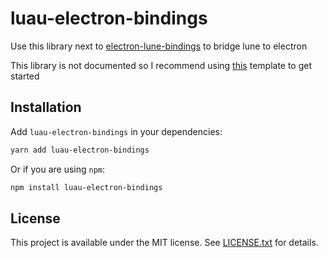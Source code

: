 # luau-electron-bindings
Use this library next to [electron-lune-bindings](https://github.com/HighFlowey/electron-lune-bindings) to bridge lune to electron

This library is not documented so I recommend using [this](https://github.com/HighFlowey/lune-electron-template) template to get started

## Installation

Add `luau-electron-bindings` in your dependencies:

```bash
yarn add luau-electron-bindings
```

Or if you are using `npm`:

```bash
npm install luau-electron-bindings
```

## License

This project is available under the MIT license. See [LICENSE.txt](LICENSE.txt) for details.
